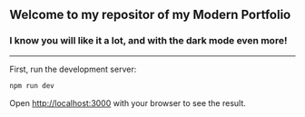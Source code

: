 ## Welcome to my repositor of my Modern Portfolio

### I know you will like it a lot, and with the dark mode even more!

---

First, run the development server:

```bash
npm run dev
```

Open [http://localhost:3000](http://localhost:3000) with your browser to see the result.
